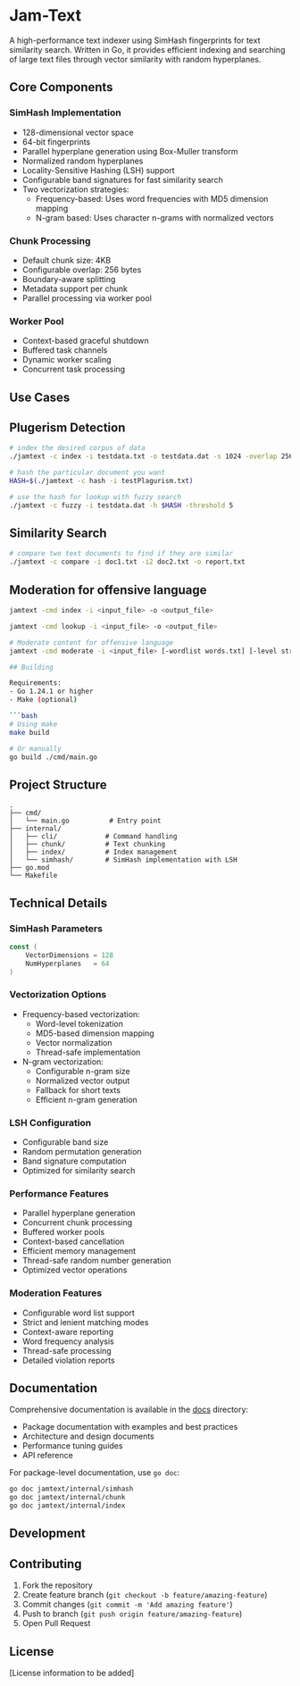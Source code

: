 # Jam-Text

A high-performance text indexer using SimHash fingerprints for text similarity search. Written in Go, it provides efficient indexing and searching of large text files through vector similarity with random hyperplanes.
## Core Components

### SimHash Implementation
- 128-dimensional vector space
- 64-bit fingerprints
- Parallel hyperplane generation using Box-Muller transform
- Normalized random hyperplanes
- Locality-Sensitive Hashing (LSH) support
- Configurable band signatures for fast similarity search
- Two vectorization strategies:
  - Frequency-based: Uses word frequencies with MD5 dimension mapping
  - N-gram based: Uses character n-grams with normalized vectors

### Chunk Processing
- Default chunk size: 4KB
- Configurable overlap: 256 bytes
- Boundary-aware splitting
- Metadata support per chunk
- Parallel processing via worker pool

### Worker Pool
- Context-based graceful shutdown
- Buffered task channels
- Dynamic worker scaling
- Concurrent task processing

## Use Cases

## Plugerism Detection
```bash
# index the desired corpus of data
./jamtext -c index -i testdata.txt -o testdata.dat -s 1024 -overlap 256

# hash the particular document you want
HASH=$(./jamtext -c hash -i testPlagurism.txt)

# use the hash for lookup with fuzzy search
./jamtext -c fuzzy -i testdata.dat -h $HASH -threshold 5
```

## Similarity Search
```bash
# compare two text documents to find if they are similar
./jamtext -c compare -i doc1.txt -i2 doc2.txt -o report.txt

```
## Moderation for offensive language
```bash
jamtext -cmd index -i <input_file> -o <output_file>

jamtext -cmd lookup -i <input_file> -o <output_file>

# Moderate content for offensive language
jamtext -cmd moderate -i <input_file> [-wordlist words.txt] [-level strict|lenient] [-context 50] [-v]

## Building

Requirements:
- Go 1.24.1 or higher
- Make (optional)

```bash
# Using make
make build

# Or manually
go build ./cmd/main.go
```

## Project Structure

```
.
├── cmd/
│   └── main.go          # Entry point
├── internal/
│   ├── cli/            # Command handling
│   ├── chunk/          # Text chunking
│   ├── index/          # Index management
│   └── simhash/        # SimHash implementation with LSH
├── go.mod
└── Makefile
```

## Technical Details

### SimHash Parameters
```go
const (
    VectorDimensions = 128
    NumHyperplanes   = 64
)
```

### Vectorization Options
- Frequency-based vectorization:
  - Word-level tokenization
  - MD5-based dimension mapping
  - Vector normalization
  - Thread-safe implementation
- N-gram vectorization:
  - Configurable n-gram size
  - Normalized vector output
  - Fallback for short texts
  - Efficient n-gram generation

### LSH Configuration
- Configurable band size
- Random permutation generation
- Band signature computation
- Optimized for similarity search

### Performance Features
- Parallel hyperplane generation
- Concurrent chunk processing
- Buffered worker pools
- Context-based cancellation
- Efficient memory management
- Thread-safe random number generation
- Optimized vector operations

### Moderation Features
- Configurable word list support
- Strict and lenient matching modes
- Context-aware reporting
- Word frequency analysis
- Thread-safe processing
- Detailed violation reports

## Documentation

Comprehensive documentation is available in the [docs](docs/) directory:

- Package documentation with examples and best practices
- Architecture and design documents
- Performance tuning guides
- API reference

For package-level documentation, use `go doc`:

```bash
go doc jamtext/internal/simhash
go doc jamtext/internal/chunk
go doc jamtext/internal/index
```

## Development

## Contributing

1. Fork the repository
2. Create feature branch (`git checkout -b feature/amazing-feature`)
3. Commit changes (`git commit -m 'Add amazing feature'`)
4. Push to branch (`git push origin feature/amazing-feature`)
5. Open Pull Request

## License

[License information to be added]
